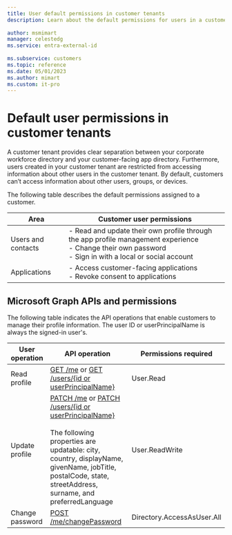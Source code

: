 ```yaml
---
title: User default permissions in customer tenants
description: Learn about the default permissions for users in a customer tenant.
 
author: msmimart
manager: celestedg
ms.service: entra-external-id
 
ms.subservice: customers
ms.topic: reference
ms.date: 05/01/2023
ms.author: mimart
ms.custom: it-pro
---
```


# Default user permissions in customer tenants

A customer tenant provides clear separation between your corporate workforce directory and your customer-facing app directory. Furthermore, users created in your customer tenant are restricted from accessing information about other users in the customer tenant. By default, customers can’t access information about other users, groups, or devices.

The following table describes the default permissions assigned to a customer.

| **Area** | **Customer user permissions** |
| ------------ | --------- |
| Users and contacts | - Read and update their own profile through the app profile management experience  <br>- Change their own password <br>- Sign in with a local or social account |
| Applications | - Access customer-facing applications <br>- Revoke consent to applications |

## Microsoft Graph APIs and permissions

The following table indicates the API operations that enable customers to manage their profile information. The user ID or userPrincipalName is always the signed-in user's.

| User operation  | API operation                                           | Permissions required       |
|-----------------|---------------------------------------------------------|----------------------------|
| Read profile    | [GET /me](/graph/api/user-get) or [GET /users/{id or userPrincipalName}](/graph/api/user-get)     | User.Read                  |
| Update profile  | [PATCH /me](/graph/api/user-update) or [PATCH /users/{id or userPrincipalName}](/graph/api/user-update) <br/><br/> The following properties are updatable: city, country, displayName, givenName, jobTitle, postalCode, state, streetAddress, surname, and preferredLanguage | User.ReadWrite             |
| Change password | [POST /me/changePassword](/graph/api/user-changepassword)   | Directory.AccessAsUser.All |
